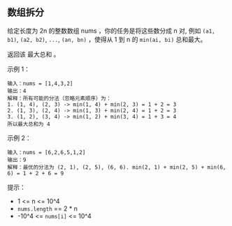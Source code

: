## 数组拆分

给定长度为 2n 的整数数组 nums ，你的任务是将这些数分成 n 对, 例如 `(a1, b1)`, `(a2, b2)`, `...`, `(an, bn)` ，使得从 1 到 n 的 `min(ai, bi)` 总和最大。

返回该 最大总和 。

示例 1：

```
输入：nums = [1,4,3,2]
输出：4
解释：所有可能的分法（忽略元素顺序）为：
1. (1, 4), (2, 3) -> min(1, 4) + min(2, 3) = 1 + 2 = 3
2. (1, 3), (2, 4) -> min(1, 3) + min(2, 4) = 1 + 2 = 3
3. (1, 2), (3, 4) -> min(1, 2) + min(3, 4) = 1 + 3 = 4
所以最大总和为 4
```

示例 2：
```
输入：nums = [6,2,6,5,1,2]
输出：9
解释：最优的分法为 (2, 1), (2, 5), (6, 6). min(2, 1) + min(2, 5) + min(6, 6) = 1 + 2 + 6 = 9
```

提示：

* 1 <= n <= 10^4
* `nums.length` == 2 * n
* -10^4 <= `nums[i]` <= 10^4